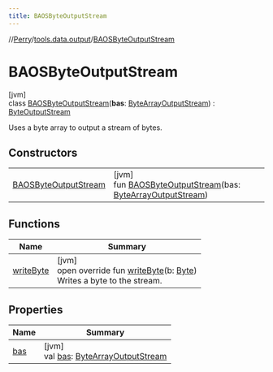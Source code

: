 ```yaml
---
title: BAOSByteOutputStream
---
```

//[Perry](../../../index.html)/[tools.data.output](../index.html)/[BAOSByteOutputStream](index.html)



# BAOSByteOutputStream



[jvm]\
class [BAOSByteOutputStream](index.html)(**bas**: [ByteArrayOutputStream](https://docs.oracle.com/javase/8/docs/api/java/io/ByteArrayOutputStream.html)) : [ByteOutputStream](../-byte-output-stream/index.html)

Uses a byte array to output a stream of bytes.



## Constructors


| | |
|---|---|
| [BAOSByteOutputStream](-b-a-o-s-byte-output-stream.html) | [jvm]<br>fun [BAOSByteOutputStream](-b-a-o-s-byte-output-stream.html)(bas: [ByteArrayOutputStream](https://docs.oracle.com/javase/8/docs/api/java/io/ByteArrayOutputStream.html)) |


## Functions


| Name | Summary |
|---|---|
| [writeByte](write-byte.html) | [jvm]<br>open override fun [writeByte](write-byte.html)(b: [Byte](https://kotlinlang.org/api/latest/jvm/stdlib/kotlin/-byte/index.html))<br>Writes a byte to the stream. |


## Properties


| Name | Summary |
|---|---|
| [bas](bas.html) | [jvm]<br>val [bas](bas.html): [ByteArrayOutputStream](https://docs.oracle.com/javase/8/docs/api/java/io/ByteArrayOutputStream.html) |

